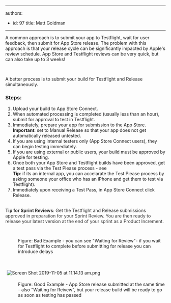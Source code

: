 

---
authors:
  - id: 97
    title: Matt Goldman
---




<span class='intro'> ​A common approach is to submit your app to Testflight, wait for user feedback, then submit for App Store release. The problem with this approach is that your release cycle can be significantly impacted by Apple's review schedule.&#160;App Store and Testflight reviews can be very quick, but can also take up to 3&#160;weeks!<br><div><br></div> </span>

<p>A better process&#160;is to submit your build for&#160;Testflight and&#160;Release simultaneously.<br></p><h3 class="ssw15-rteElement-H3">​​Steps&#58;<br></h3><ol><li>Upload your build to App Store Connect.</li><li>When automated processing is completed (usually less than an hour), submit for approval to test in Testflight.</li><li>Immediately, prepare your app for submission to the App Store.&#160;<br><strong>Important</strong>&#58; set to Manual Release so that your app does not get automatically released untested.<br></li><li>If you are using internal testers only (App Store Connect users), they can begin testing immediately.</li><li>If you are using external or public users, your build must be approved by Apple for testing.</li><li>Once both your App Store and Testflight builds have been approved, get a test pass via the Test Please process - see&#160;<br><strong>Tip</strong>&#58; if its an internal app, you can accelarate&#160;the Test Please process by asking someone&#160;your office who has an iPhone and get them to test via Testflight).<br></li><li>Immediately upon receiving a Test Pass, in App Store Connect click Release.<br></li></ol><div><font color="#333333"><br></font></div><div><font color="#333333"><strong>Tip for Sprint Reviews</strong>&#58; Get the Testflight and Release submissions approved in preparation for your Sprint Review. You are then ready to release your latest version at the end of your sprint as a Product Increment.&#160;<br>​<br></font></div><div><font color="#333333"><br></font></div><img src="/SiteAssets/ios-do-you-know-how-to-optimise-your-test-and-release-deployments/Screen%20Shot%202019-11-05%20at%2011.11.06%20am.png" alt="" style="margin&#58;5px;" /><br><dd class="ssw15-rteElement-FigureBad">​​Figure&#58; Bad Example - you can see &quot;Waiting for Review&quot;-&#160;if you wait for&#160;Testflight to complete before submitting for release you can introduce delays<br></dd><p class="ssw15-rteElement-P">​​​​<br></p><p class="ssw15-rteElement-P"><img src="/SiteAssets/ios-do-you-know-how-to-optimise-your-test-and-release-deployments/Screen%20Shot%202019-11-05%20at%2011.14.13%20am.png" alt="Screen Shot 2019-11-05 at 11.14.13 am.png" style="margin&#58;5px;" /><br></p><dd class="ssw15-rteElement-FigureGood">​​Figure&#58; Good Example - App Store release submitted at the same time - also &quot;Waiting for Reivew&quot;, but your release build will be ready to go as soon as testing has passed<br><br><br></dd><p class="ssw15-rteElement-P"><br></p>


